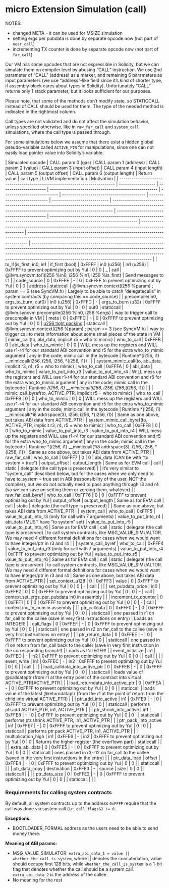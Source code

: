# micro Extension Simulation (call)

NOTES:

- changed META - it can be used for MSIZE simulation
- setting ergs per pubdata is done by separate opcode now (not part of `near_call`)
- incrementing TX counter is done by separate opcode now (not part of `far_call`)

Our VM has some opcodes that are not expressible in Solidity, but we can simulate them on compiler level by abusing
“CALL” instruction. We use 2nd parameter of “CALL” (address) as a marker, and remaining 6 parameters as input parameters
(we use “address”-like field since it’s kind of shorter type, if assembly block cares about types in Solidity).
Unfortunately “CALL” returns only 1 stack parameter, but it looks sufficient for our purposes.

Please note, that some of the methods don’t modify state, so STATICCALL instead of CALL should be used for them. The
type of the needed method is indicated in the rightmost column.

Call types are not validated and do not affect the simulation behavior, unless specified otherwise, like in
`raw_far_call` and `system_call` simulations, where the call type is passed through.

For some simulations below we assume that there exist a hidden global pseudo-variable called `ACTIVE_PTR` for
manipulations, since one can not easily load pointer value into Solidity’s variable.

| Simulated opcode                                                            | CALL param 0 (gas) | CALL param 1 (address) | CALL param 2 (value)                                  | CALL param 3 (input offset) | CALL param 4 (input length)               | CALL param 5 (output offset) | CALL param 6 (output length) | Return value                                                                                                                                                 | call type                                   | LLVM implementation                                                                                                       | Motivation                                                                                         |
| --------------------------------------------------------------------------- | ------------------ | ---------------------- | ----------------------------------------------------- | --------------------------- | ----------------------------------------- | ---------------------------- | ---------------------------- | ------------------------------------------------------------------------------------------------------------------------------------------------------------ | ------------------------------------------- | ------------------------------------------------------------------------------------------------------------------------- | -------------------------------------------------------------------------------------------------- | ------------------------------------------------------------------------------------------------------------------------------------------------------------ | ----------------------------------------------------------------------------------------------------------------------------------------------------------------------------------------------------------------------------------------------------------------------------------------------------- |
| to_l1(is_first, in0, in1                                                    | if_first (bool)    | 0xFFFF                 | in0 (u256)                                            | in1 (u256)                  | 0xFFFF to prevent optimizing out by Yul   | 0                            | 0                            | \_                                                                                                                                                           | call                                        | @llvm.syncvm.tol1(i256 %in0, i256 %in1, i256 %is_first)                                                                   | Send messages to L1                                                                                |
| code_source                                                                 | 0                  | 0xFFFE                 | -                                                     | 0                           | 0xFFFF to prevent optimizing out by Yul   | 0                            | 0                            | address                                                                                                                                                      | staticcall                                  | @llvm.syncvm.context(i256 %param) ; param == 2 (see SyncVM.h)                                                             | Largely to be able to catch “delegatecalls” in system contracts (by comparing this == code_source) |
| precompile(in0, ergs_to_burn, out0)                                         | in0 (u256)         | 0xFFFD                 | -                                                     | ergs_to_burn (u32)          | 0xFFFF to prevent optimizing out by Yul   | 0                            | 0                            | out0                                                                                                                                                         | staticcall                                  | @llvm.syncvm.precompile(i256 %in0, i256 %ergs)                                                                            | way to trigger call to precompile in VM                                                            |
| meta                                                                        | 0                  | 0xFFFC                 | -                                                     | 0                           | 0xFFFF to prevent optimizing out by Yul   | 0                            | 0                            | [u256 tight packing](https://github.com/ZKAmoeba-Micro/micro-zkevm_opcode_defs/blob/c7ab62f4c60b27dfc690c3ab3efb5fff1ded1a25/src/definitions/abi/meta.rs#L4) | staticcall                                  | @llvm.syncvm.context(i256 %param) ; param == 3 (see SyncVM.h)                                                             | way to trigger call to meta information about some small pieces of the state in VM                 |
| mimic_call(to, abi_data, implicit r5 = who to mimic)                        | who_to_call        | 0xFFFB                 | 0                                                     | abi_data                    | who_to_mimic                              | 0                            | 0                            | WILL mess up the registers and WILL use r1-r4 for our standard ABI convention and r5 for the extra who_to_mimic argument                                     | any in the code; mimic call in the bytecode | Runtime*{i256, i1} \_\_mimiccall(i256, i256, i256, *{i256, i1})                                                           |                                                                                                    |
| system_mimic_call(to, abi_data, implicit r3, r4, r5 = who to mimic)         | who_to_call        | 0xFFFA                 | 0                                                     | abi_data                    | who_to_mimic                              | value_to_put_into_r3         | value_to_put_into_r4         | WILL mess up the registers and WILL use r1-r4 for our standard ABI convention and r5 for the extra who_to_mimic argument                                     | any in the code; mimic call in the bytecode | Runtime _{i256, i1} \_\_mimiccall(i256, i256, i256,_{i256, i1})                                                           |                                                                                                    |
| mimic_call_byref(to, ACTIVE_PTR, implicit r5 = who to mimic)                | who_to_call        | 0xFFF9                 | 0                                                     | 0                           | who_to_mimic                              | 0                            | 0                            | WILL mess up the registers and WILL use r1-r4 for our standard ABI convention and r5 for the extra who_to_mimic argument                                     | any in the code; mimic call in the bytecode | Runtime *{i256, i1} \_\_mimiccall(*i8 addrspace(3), i256, i256, \*{i256, i1})                                             | Same as one above, but takes ABI data from ACTIVE_PTR                                              |
| system_mimic_call_byref(to, ACTIVE_PTR, implicit r3, r4, r5 = who to mimic) | who_to_call        | 0xFFF8                 | 0                                                     | 0                           | who_to_mimic                              | value_to_put_into_r3         | value_to_put_into_r4         | WILL mess up the registers and WILL use r1-r4 for our standard ABI convention and r5 for the extra who_to_mimic argument                                     | any in the code; mimic call in the bytecode | Runtime *{i256, i1} \_\_mimiccall(*i8 addrspace(3), i256, i256, \*{i256, i1})                                             | Same as one above, but takes ABI data from ACTIVE_PTR                                              |
| raw_far_call                                                                | who_to_call        | 0xFFF7                 | 0                                                     | 0                           | abi_data (CAN be with “to system = true”) | output_offset                | output_length                | Same as for EVM call                                                                                                                                         | call                                        | static                                                                                                                    | delegate (the call type is preserved)                                                              |                                                                                                                                                              | It’s very similar to “system_call” described below, but for the cases when we only need to have to_system = true set in ABI (responsibility of the user, NOT the compiler), but we do not actually need to pass anything through r3 and r4 (so we can save on setting them or zeroing them, whatever) |
| raw_far_call_byref                                                          | who_to_call        | 0xFFF6                 | 0                                                     | 0                           | 0xFFFF to prevent optimizing out by Yul   | output_offset                | output_length                | Same as for EVM call                                                                                                                                         | call                                        | static                                                                                                                    | delegate (the call type is preserved)                                                              |                                                                                                                                                              | Same as one above, but takes ABI data from ACTIVE_PTR                                                                                                                                                                                                                                                 |
| system_call                                                                 | who_to_call        | 0xFFF5                 | value_to_put_into_r3 (only for call with 7 arguments) | value_to_put_into_r4        | abi_data (MUST have “to system” set)      | value_to_put_into_r5         | value_to_put_into_r6         | Same as for EVM call                                                                                                                                         | call                                        | static                                                                                                                    | delegate (the call type is preserved)                                                              | to call system contracts, like MSG_VALUE_SIMUALTOR. We may need 4 different formal definitions for cases when we would want to have integer/ptr in r3 and r4 |                                                                                                                                                                                                                                                                                                       |
| system_call_byref                                                           | who_to_call        | 0xFFF4                 | value_to_put_into_r3 (only for call with 7 arguments) | value_to_put_into_r4        | 0xFFFF to prevent optimizing out by Yul   | value_to_put_into_r5         | value_to_put_into_r6         | Same as for EVM call                                                                                                                                         | call                                        | static                                                                                                                    | delegate (the call type is preserved)                                                              | to call system contracts, like MSG_VALUE_SIMUALTOR. We may need 4 different formal definitions for cases when we would want to have integer/ptr in r3 and r4 | Same as one above, but takes ABI data from ACTIVE_PTR                                                                                                                                                                                                                                                 |
| set_context_u128                                                            | 0                  | 0xFFF3                 | value                                                 | 0                           | 0xFFFF to prevent optimizing out by Yul   | 0                            | 0                            | -                                                                                                                                                            | call                                        |                                                                                                                           |                                                                                                    |
| set_pubdata_price                                                           | in0                | 0xFFF2                 | 0                                                     | 0                           | 0xFFFF to prevent optimizing out by Yul   | 0                            | 0                            | -                                                                                                                                                            | call                                        | context.set_ergs_per_pubdata in0 in assembly                                                                              |                                                                                                    |
| increment_tx_counter                                                        | 0                  | 0xFFF1                 | 0                                                     | 0                           | 0xFFFF to prevent optimizing out by Yul   | 0                            | 0                            | -                                                                                                                                                            | call                                        | context.inc_tx_num in assembly                                                                                            |                                                                                                    |
| ptr_calldata                                                                | 0                  | 0xFFF0                 | -                                                     | 0                           | 0xFFFF to prevent optimizing out by Yul   | 0                            | 0                            |                                                                                                                                                              | staticcall                                  | one passed in r1 on far_call to the callee (save in very first instructions on entry)                                     | Loads as INTEGER!                                                                                  |
| call_flags                                                                  | 0                  | 0xFFEF                 | -                                                     | 0                           | 0xFFFF to prevent optimizing out by Yul   | 0                            | 0                            |                                                                                                                                                              | staticcall                                  | one passed in r2 on far_call to the callee (save in very first instructions on entry)                                     |                                                                                                    |
| ptr_return_data                                                             | 0                  | 0xFFEE                 | -                                                     | 0                           | 0xFFFF to prevent optimizing out by Yul   | 0                            | 0                            |                                                                                                                                                              | staticcall                                  | one passed in r1 on return from far_call back to the caller (save in very first instruction in the corresponding branch!) | Loads as INTEGER!                                                                                  |
| event_initialize                                                            | in1                | 0xFFED                 | -                                                     | in2                         | 0xFFFF to prevent optimizing out by Yul   | 0                            | 0                            |                                                                                                                                                              | call                                        |                                                                                                                           |                                                                                                    |
| event_write                                                                 | in1                | 0xFFEC                 | -                                                     | in2                         | 0xFFFF to prevent optimizing out by Yul   | 0                            | 0                            |                                                                                                                                                              | call                                        |                                                                                                                           |                                                                                                    |
| load_calldata_into_active_ptr                                               | 0                  | 0xFFEB                 | -                                                     | 0                           | 0xFFFF to prevent optimizing out by Yul   | 0                            | 0                            |                                                                                                                                                              | staticcall                                  | loads value of @calldataptr (from r1 at the entry point of the contract into virtual ACTIVE_PTR)ACTIVE_PTR                |                                                                                                    |
| load_returndata_into_active_ptr                                             | 0                  | 0xFFEA                 | -                                                     | 0                           | 0xFFFF to prevent optimizing out by Yul   | 0                            | 0                            |                                                                                                                                                              | staticcall                                  | loads value of the latest @returndataptr (from the r1 at the point of return from the child into virtual ACTIVE_PTR)      |                                                                                                    |
| ptr_add_into_active                                                         | in1                | 0xFFE9                 | -                                                     | 0                           | 0xFFFF to prevent optimizing out by Yul   | 0                            | 0                            |                                                                                                                                                              | staticcall                                  | performs ptr.add ACTIVE_PTR, in1, ACTIVE_PTR                                                                              |                                                                                                    |
| ptr_shrink_into_active                                                      | in1                | 0xFFE8                 | -                                                     | 0                           | 0xFFFF to prevent optimizing out by Yul   | 0                            | 0                            |                                                                                                                                                              | staticcall                                  | performs ptr.shrink ACTIVE_PTR, in1, ACTIVE_PTR                                                                           |                                                                                                    |
| ptr_pack_into_active                                                        | in1                | 0xFFE7                 | -                                                     | 0                           | 0xFFFF to prevent optimizing out by Yul   | 0                            | 0                            |                                                                                                                                                              | staticcall                                  | performs ptr.pack ACTIVE_PTR, in1, ACTIVE_PTR                                                                             |                                                                                                    |
| multiplication_high                                                         | in1                | 0xFFE6                 | -                                                     | in2                         | 0xFFFF to prevent optimizing out by Yul   | 0                            | 0                            | Returns the higher register (the overflown part)                                                                                                             | staticcall                                  |                                                                                                                           |                                                                                                    |
| extra_abi_data                                                              | 0                  | 0xFFE5                 | -                                                     | 0                           | 0xFFFF to prevent optimizing out by Yul   | 0                            | 0                            |                                                                                                                                                              | staticcall                                  | ones passed in r3-r12 on far_call to the callee (saved in the very first instructions in the entry)                       |                                                                                                    |
| ptr_data_load                                                               | offset             | 0xFFE4                 | -                                                     | 0                           | 0xFFFF to prevent optimizing out by Yul   | 0                            | 0                            |                                                                                                                                                              | staticcall                                  |                                                                                                                           |                                                                                                    |
| ptr_data_copy                                                               | destination        | 0xFFE3                 | -                                                     | source                      | size                                      | 0                            | 0                            |                                                                                                                                                              | staticcall                                  |                                                                                                                           |                                                                                                    |
| ptr_data_size                                                               | 0                  | 0xFFE2                 | -                                                     | 0                           | 0xFFFF to prevent optimizing out by Yul   | 0                            | 0                            |                                                                                                                                                              | staticcall                                  |                                                                                                                           |                                                                                                    |

### Requirements for calling system contracts

By default, all system contracts up to the address `0xFFFF` require that the call was done via system call (i.e.
`call_flags&2 != 0` .

**Exceptions:**

- BOOTLOADER_FORMAL address as the users need to be able to send money there.

**Meaning of ABI params:**

- MSG_VALUE_SIMULATOR: `extra_abi_data_1 = value || whether_the_call_is_system`, where || denotes the concatenation,
  value should occupy first 128 bits, while `whether_the_call_is_system` is a 1-bit flag that denotes whether the call
  should be a system call. `extra_abi_data_2` is the address of the callee.
- No meaning for the rest
